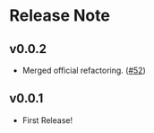 # Release Note

## v0.0.2

- Merged official refactoring. ([#52](https://github.com/myConsciousness/atproto.dart/issues/52))

## v0.0.1

- First Release!
